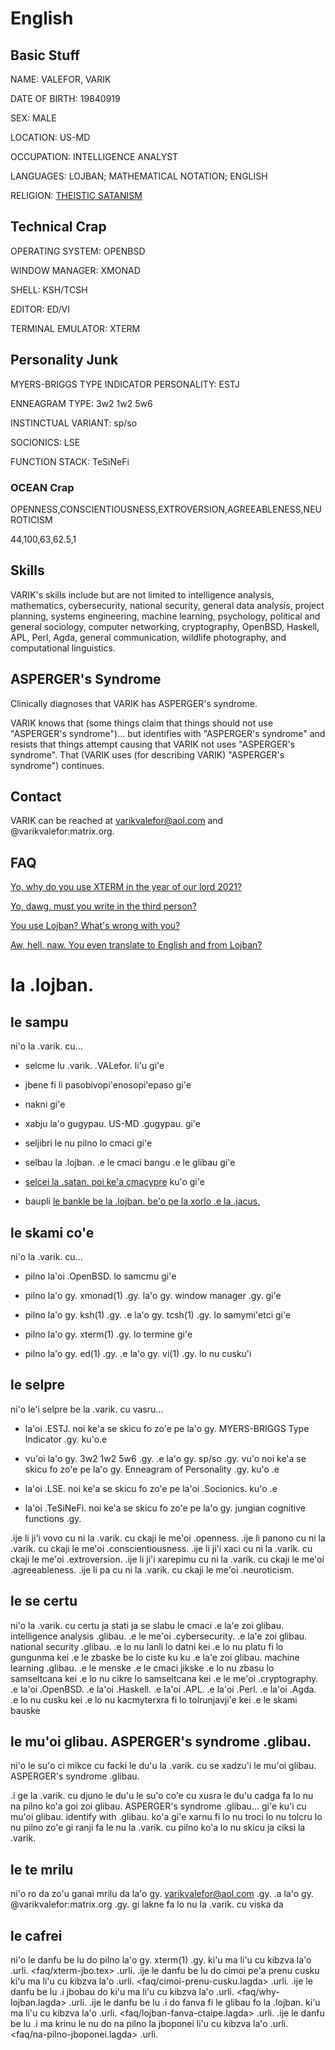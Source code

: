 # English

## Basic Stuff
NAME: VALEFOR, VARIK

DATE OF BIRTH: 19840919

SEX: MALE

LOCATION: US-MD

OCCUPATION: INTELLIGENCE ANALYST

LANGUAGES: LOJBAN; MATHEMATICAL NOTATION; ENGLISH

RELIGION: [THEISTIC SATANISM](faq/llblv.tex)

## Technical Crap
OPERATING SYSTEM: OPENBSD

WINDOW MANAGER: XMONAD

SHELL: KSH/TCSH

EDITOR: ED/VI

TERMINAL EMULATOR: XTERM

## Personality Junk
MYERS-BRIGGS TYPE INDICATOR PERSONALITY: ESTJ

ENNEAGRAM TYPE: 3w2 1w2 5w6

INSTINCTUAL VARIANT: sp/so

SOCIONICS: LSE

FUNCTION STACK: TeSiNeFi

### OCEAN Crap
OPENNESS,CONSCIENTIOUSNESS,EXTROVERSION,AGREEABLENESS,NEUROTICISM

44,100,63,62.5,1

## Skills
VARIK's skills include but are not limited to intelligence analysis, mathematics, cybersecurity, national security, general data analysis, project planning, systems engineering, machine learning, psychology, political and general sociology, computer networking, cryptography, OpenBSD, Haskell, APL, Perl, Agda, general communication, wildlife photography, and computational linguistics.

## ASPERGER's Syndrome
Clinically diagnoses that VARIK has ASPERGER's syndrome.

VARIK knows that (some things claim that things should not use "ASPERGER's syndrome")... but identifies with "ASPERGER's syndrome" and resists that things attempt causing that VARIK not uses "ASPERGER's syndrome".  That (VARIK uses (for describing VARIK) "ASPERGER's syndrome") continues.

## Contact
VARIK can be reached at varikvalefor@aol.com and @varikvalefor:matrix.org.

## FAQ
[Yo, why do you use XTERM in the year of our lord 2021?][1]

[Yo, dawg, must you write in the third person?][2]

[You use Lojban?  What's wrong with you?][3]

[Aw, hell, naw.  You even translate to English and from Lojban?][4]

[1]: <faq/xterm.tex> "XTERM Thing"
[2]: <faq/cimoi-prenu-cusku-ctaipe.lagda> "Third Person Thing"
[3]: <faq/why-lojban.lagda> "Why Lojban?"
[4]: <faq/lojban-fanva-ctaipe.lagda> "Justification of Translation"

# la .lojban.

## le sampu
ni'o la .varik. cu...

* selcme lu .varik. .VALefor. li'u gi'e

* jbene fi li pasobivopi'enosopi'epaso gi'e

* nakni gi'e

* xabju la'o gugypau. US-MD .gugypau. gi'e

* seljibri le nu pilno lo cmaci gi'e

* selbau la .lojban. .e le cmaci bangu .e le glibau gi'e

* [selcei la .satan. poi ke'a cmacypre](faq/llblv-jbo.tex) ku'o gi'e

* baupli [le bankle be la .lojban. be'o pe la xorlo .e la .jacus.](https://github.com/varikvalefor/ilmentufa/blob/master/camxes-exp.peg)

## le skami co'e
ni'o la .varik. cu...

* pilno la'oi .OpenBSD. lo samcmu gi'e

* pilno la'o gy. xmonad(1) .gy. la'o gy. window manager .gy. gi'e

* pilno la'o gy. ksh(1) .gy. .e la'o gy. tcsh(1) .gy. lo samymi'etci gi'e

* pilno la'o gy. xterm(1) .gy. lo termine gi'e

* pilno la'o gy. ed(1) .gy. .e la'o gy. vi(1) .gy. lo nu cusku'i

## le selpre
ni'o le'i selpre be la .varik. cu vasru...

* la'oi .ESTJ. noi ke'a se skicu fo zo'e pe la'o gy. MYERS-BRIGGS Type Indicator .gy. ku'o.e

* vu'oi la'o gy. 3w2 1w2 5w6 .gy. .e la'o gy. sp/so .gy. vu'o noi ke'a se skicu fo zo'e pe la'o gy. Enneagram of Personality .gy. ku'o .e

* la'oi .LSE. noi ke'a se skicu fo zo'e pe la'oi .Socionics. ku'o .e

* la'oi .TeSiNeFi. noi ke'a se skicu fo zo'e pe la'o gy. jungian cognitive functions .gy.

.ije li ji'i vovo cu ni la .varik. cu ckaji le me'oi .openness.
.ije li panono cu ni la .varik. cu ckaji le me'oi .conscientiousness.
.ije li ji'i xaci cu ni la .varik. cu ckaji le me'oi .extroversion.
.ije li ji'i xarepimu cu ni la .varik. cu ckaji le me'oi .agreeableness.
.ije li pa cu ni la .varik. cu ckaji le me'oi .neuroticism.

## le se certu
ni'o la .varik. cu certu ja stati ja se slabu le cmaci .e la'e zoi glibau. intelligence analysis .glibau. .e le me'oi .cybersecurity. .e la'e zoi glibau. national security .glibau. .e lo nu lanli lo datni kei .e lo nu platu fi lo gungunma kei .e le zbaske be lo ciste ku ku .e la'e zoi glibau. machine learning .glibau. .e le menske .e le cmaci jikske .e lo nu zbasu lo samseltcana kei .e lo nu cikre lo samseltcana kei .e le me'oi .cryptography. .e la'oi .OpenBSD. .e la'oi .Haskell. .e la'oi .APL. .e la'oi .Perl. .e la'oi .Agda. .e lo nu cusku kei .e lo nu kacmyterxra fi lo tolrunjavji'e kei .e le skami bauske

## le mu'oi glibau. ASPERGER's syndrome .glibau.
ni'o le su'o ci mikce cu facki le du'u la .varik. cu se xadzu'i le mu'oi glibau. ASPERGER's syndrome .glibau.

.i ge la .varik. cu djuno le du'u le su'o co'e cu xusra le du'u cadga fa lo nu na pilno ko'a goi zoi glibau. ASPERGER's syndrome .glibau... gi'e ku'i cu mu'oi glibau. identify with .glibau. ko'a gi'e xarnu fi lo nu troci lo nu tolcru lo nu pilno zo'e gi ranji fa le nu la .varik. cu pilno ko'a lo nu skicu ja ciksi la .varik.

## le te mrilu
ni'o ro da zo'u ganai mrilu da la'o gy. varikvalefor@aol.com .gy. .a la'o gy. @varikvalefor:matrix.org .gy. gi lakne fa lo nu la .varik. cu viska da

## le cafrei
ni'o le danfu be lu do pilno la'o gy. xterm(1) .gy. ki'u ma li'u cu kibzva la'o .urli. <faq/xterm-jbo.tex> .urli.  .ije le danfu be lu do cimoi pe'a prenu cusku ki'u ma li'u cu kibzva la'o .urli. <faq/cimoi-prenu-cusku.lagda> .urli.  .ije le danfu be lu .i jbobau do ki'u ma li'u cu kibzva la'o .urli. <faq/why-lojban.lagda> .urli.  .ije le danfu be lu .i do fanva fi le glibau fo la .lojban. ki'u ma li'u cu kibzva la'o .urli. <faq/lojban-fanva-ctaipe.lagda> .urli.  .ije le danfu be lu .i ma krinu le nu do na pilno la jboponei li'u cu kibzva la'o .urli. <faq/na-pilno-jboponei.lagda> .urli.

